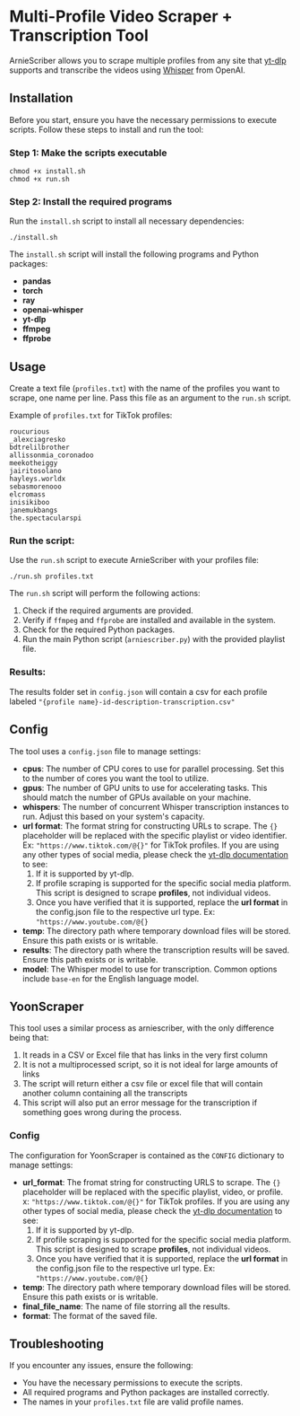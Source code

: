 # Multi-Profile Video Scraper + Transcription Tool

ArnieScriber allows you to scrape multiple profiles from any site that [yt-dlp](https://github.com/yt-dlp/yt-dlp) supports and transcribe the videos using [Whisper](https://github.com/openai/whisper) from OpenAI.

## Installation

Before you start, ensure you have the necessary permissions to execute scripts. Follow these steps to install and run the tool:

### Step 1: Make the scripts executable

`chmod +x install.sh`<br />
`chmod +x run.sh` 

### Step 2: Install the required programs

Run the `install.sh` script to install all necessary dependencies:

`./install.sh` 

The `install.sh` script will install the following programs and Python packages:

-   **pandas**
-   **torch**
-   **ray**
-   **openai-whisper**
-   **yt-dlp**
-   **ffmpeg**
-   **ffprobe**


## Usage

Create a text file (`profiles.txt`) with the name of the profiles you want to scrape, one name per line. Pass this file as an argument to the `run.sh` script.

Example of `profiles.txt` for TikTok profiles:

`roucurious`<br />
`_alexciagresko`<br />
`bdtrelilbrother`<br />
`allissonmia_coronadoo`<br />
`meekotheiggy`<br />
`jairitosolano`<br />
`hayleys.worldx`<br />
`sebasmorenooo`<br />
`elcromass`<br />
`inisikiboo`<br />
`janemukbangs`<br />
`the.spectacularspi`<br />

### Run the script:
Use the `run.sh` script to execute ArnieScriber with your profiles file:

`./run.sh profiles.txt` 

The `run.sh` script will perform the following actions:

1.  Check if the required arguments are provided.
2.  Verify if `ffmpeg` and `ffprobe` are installed and available in the system.
3.  Check for the required Python packages.
4.  Run the main Python script (`arniescriber.py`) with the provided playlist file.

### Results:
The results folder set in `config.json` will contain a csv for each profile labeled `"{profile name}-id-description-transcription.csv"`

## Config
The tool uses a `config.json` file to manage settings:

-   **cpus**: The number of CPU cores to use for parallel processing. Set this to the number of cores you want the tool to utilize.
-   **gpus**: The number of GPU units to use for accelerating tasks. This should match the number of GPUs available on your machine.
-   **whispers**: The number of concurrent Whisper transcription instances to run. Adjust this based on your system's capacity.
-   **url format**: The format string for constructing URLs to scrape. The `{}` placeholder will be replaced with the specific playlist or video identifier. Ex: `"https://www.tiktok.com/@{}"` for TikTok profiles. If you are using any other types of social media, please check the [yt-dlp documentation](https://github.com/yt-dlp/yt-dlp) to see: 
    1. If it is supported by yt-dlp.
    2. If profile scraping is supported for the specific social media platform. This script is designed to scrape **profiles**, not individual videos.
    3. Once you have verified that it is supported, replace the **url format** in the config.json file to the respective url type. Ex: `"https://www.youtube.com/@{}`
-   **temp**: The directory path where temporary download files will be stored. Ensure this path exists or is writable.
-   **results**: The directory path where the transcription results will be saved. Ensure this path exists or is writable.
-   **model**: The Whisper model to use for transcription. Common options include `base-en` for the English language model.

## YoonScraper
This tool uses a similar process as arniescriber, with the only difference being that:
    
1. It reads in a CSV or Excel file that has links in the very first column
2. It is not a multiprocessed script, so it is not ideal for large amounts of links
3. The script will return either a csv file or excel file that will contain another column containing all the transcripts
4. This script will also put an error message for the transcription if something goes wrong during the process. 

### Config

The configuration for YoonScraper is contained as the `CONFIG` dictionary to manage settings:

-   **url_format**: The fromat string for constructing URLS to scrape. The `{}` placeholder will be replaced with the specific playlist, video, or profile. x: `"https://www.tiktok.com/@{}"` for TikTok profiles. If you are using any other types of social media, please check the [yt-dlp documentation](https://github.com/yt-dlp/yt-dlp) to see: 
    1. If it is supported by yt-dlp.
    2. If profile scraping is supported for the specific social media platform. This script is designed to scrape **profiles**, not individual videos.
    3. Once you have verified that it is supported, replace the **url format** in the config.json file to the respective url type. Ex: `"https://www.youtube.com/@{}`
-   **temp**: The directory path where temporary download files will be stored. Ensure this path exists or is writable.
-   **final_file_name**: The name of file storring all the results.
-   **format**: The format of the saved file.



## Troubleshooting

If you encounter any issues, ensure the following:

-   You have the necessary permissions to execute the scripts.
-   All required programs and Python packages are installed correctly.
-   The names in your `profiles.txt` file are valid profile names.
